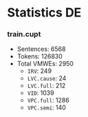 Statistics DE
=============
### train.cupt
* Sentences: 6568
* Tokens: 126830
* Total VMWEs: 2950
  * `IRV`: 249
  * `LVC.cause`: 24
  * `LVC.full`: 212
  * `VID`: 1039
  * `VPC.full`: 1286
  * `VPC.semi`: 140
